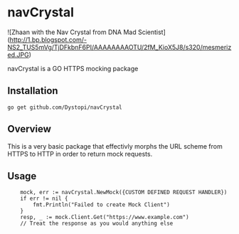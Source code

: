 # navCrystal
![Zhaan with the Nav Crystal from DNA Mad Scientist] (http://1.bp.blogspot.com/-NS2_TUS5mVg/TjDFkbnF6PI/AAAAAAAAOTU/2fM_KioX5J8/s320/mesmerized.JPG)

navCrystal is a GO HTTPS mocking package

## Installation
```golang
go get github.com/Dystopi/navCrystal
```

## Overview

This is a very basic package that effectivly morphs the URL scheme from HTTPS to HTTP in order to return mock requests.

## Usage

```golang
	mock, err := navCrystal.NewMock({CUSTOM DEFINED REQUEST HANDLER})
	if err != nil {
		fmt.Println("Failed to create Mock Client")
	}
	resp, _ := mock.Client.Get("https://www.example.com")
	// Treat the response as you would anything else
```

